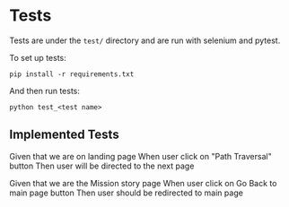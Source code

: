 # Tests
Tests are under the ```test/``` directory and are run with selenium and pytest.

To set up tests:
```
pip install -r requirements.txt
```

And then run tests:
```
python test_<test name>
```

## Implemented Tests

Given that we are on landing page
When user click on "Path Traversal" button
Then user will be directed to the next page

Given that we are the Mission story page
When user click on Go Back to main page button
Then user should be redirected to main page
